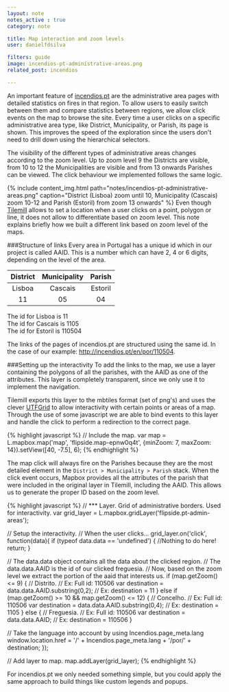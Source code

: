 ```yaml
---
layout: note
notes_active : true
category: note

title: Map interaction and zoom levels
user: danielfdsilva

filters: guide
image: incendios-pt-administrative-areas.png
related_post: incendios

---
```


An important feature of [incendios.pt](http://incendios.pt) are the administrative area pages with detailed statistics on fires in that region. To allow users to easily switch between them and compare statistics between regions, we allow click events on the map to browse the site. Every time a user clicks on a specific administrative area type, like District, Municipality, or Parish, its page is shown. This improves the speed of the exploration since the users don't need to drill down using the hierarchical selectors.

The visibility of the different types of administrative areas changes according to the zoom level. Up to zoom level 9 the Districts are visible, from 10 to 12 the Municipalities are visible and from 13 onwards Parishes can be viewed. The click behaviour we implemented follows the same logic. 

{% include content_img.html path="notes/incendios-pt-administrative-areas.png" caption="District (Lisboa) zoom until 10, Municipality (Cascais) zoom 10-12 and Parish (Estoril) from zoom 13 onwards" %}
Even though [Tilemill](http://www.tilemill.com) allows to set a location when a user clicks on a point, polygon or line, it does not allow to differentiate based on zoom level. This note explains briefly how we built a different link based on zoom level of the maps.

###Structure of links
Every area in Portugal has a unique id which in our project is called AAID. This is a number which can have 2, 4 or 6 digits, depending on the level of the area.

| District  |  Municipality  |  Parish  |
|:---------:|:--------------:|:--------:|
|  Lisboa   |    Cascais     |  Estoril |
|    11     |      05        |    04    |

The id for Lisboa is 11  
The id for Cascais is 1105  
The id for Estoril is 110504  

The links of the pages of incendios.pt are structured using the same id. In the case of our example: http://incendios.pt/en/por/110504.

###Setting up the interactivity
To add the links to the map, we use a layer containing the polygons of all the parishes, with the AAID as one of the attributes. This layer is completely transparent, since we only use it to implement the navigation.  

Tilemill exports this layer to the mbtiles format (set of png's) and uses the clever [UTFGrid](http://www.mapbox.com/developers/utfgrid/) to allow interactivity with certain points or areas of a map.
Through the use of some javascript we are able to bind events to this layer and handle the click to perform a redirection to the correct page. 

{% highlight javascript %}
// Include the map.
var map = L.mapbox.map('map', 'flipside.map-epnw0q4t', {minZoom: 7, maxZoom: 14}).setView([40, -7.5], 6);
{% endhighlight %}


The map click will always fire on the Parishes because they are the most detailed element in the ```District > Municipality > Parish``` stack. When the click event occurs, Mapbox provides all the attributes of the parish that were included in the original layer in Tilemill, including the AAID. This allows us to generate the proper ID based on the zoom level.

{% highlight javascript %}
// *** Layer. Grid of administrative borders. Used for interactivity.
var grid_layer = L.mapbox.gridLayer('flipside.pt-admin-areas');

// Setup the interactivity.
// When the user clicks...
grid_layer.on('click', function(data){
  if (typeof data.data == 'undefined') {
    //Nothing to do here!
    return;
  }

  // The data.data object contains all the data about the clicked region.
  // The data.data.AAID is the id of our clicked freguesia.
  // Now, based on the zoom level we extract the portion of the aaid that interests us.
  if (map.getZoom() <= 9) {
    // Distrito.
    // Ex: Full id: 110506
    var destination = data.data.AAID.substring(0,2);
    // Ex: destination = 11
  }
  else if (map.getZoom() >= 10 && map.getZoom() <= 12) {
    // Concelho.
    // Ex: Full id: 110506
    var destination = data.data.AAID.substring(0,4);
    // Ex: destination = 1105
  }
  else {
    // Freguesia.
    // Ex: Full id: 110506
    var destination = data.data.AAID;
    // Ex: destination = 110506
  }

  // Take the language into account by using Incendios.page_meta.lang
  window.location.href = '/' + Incendios.page_meta.lang + '/por/' + destination;
});

// Add layer to map.
map.addLayer(grid_layer);
{% endhighlight %}

For incendios.pt we only needed something simple, but you could apply the same approach to build things like custom legends and popups.